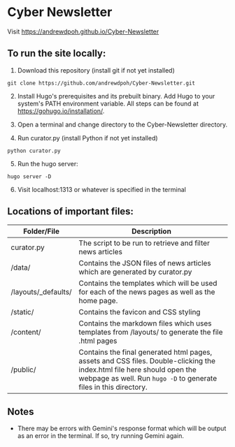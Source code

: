 # Cyber Newsletter

Visit https://andrewdpoh.github.io/Cyber-Newsletter

## To run the site locally:

1. Download this repository (install git if not yet installed)
 ```
 git clone https://github.com/andrewdpoh/Cyber-Newsletter.git
 ```

2. Install Hugo's prerequisites and its prebuilt binary. Add Hugo to your system's PATH environment variable. All steps can be found at https://gohugo.io/installation/.

3. Open a terminal and change directory to the Cyber-Newsletter directory. 

4. Run curator.py (install Python if not yet installed)
```
python curator.py
```

5. Run the hugo server:
```
hugo server -D
```

6. Visit localhost:1313 or whatever is specified in the terminal


## Locations of important files:
| Folder/File | Description                                                                                                                                                                                           |
| ----------- | ----------------------------------------------------------------------------------------------------------------------------------------------------------------------------------------------------- |
| curator.py  | The script to be run to retrieve and filter news articles                                                                                                                                             |
| /data/      | Contains the JSON files of news articles which are generated by curator.py                                                                                                                            |
| /layouts/_defaults/   | Contains the templates which will be used for each of the news pages as well as the home page.                                                                                                        |
| /static/    | Contains the favicon and CSS styling                                                                                                                                                                  |
| /content/   | Contains the markdown files which uses templates from /layouts/ to generate the file .html pages                                                                                                      |
| /public/    | Contains the final generated html pages, assets and CSS files. Double-clicking the index.html file here should open the webpage as well. Run ```hugo -D``` to generate files in this directory. |

## Notes
- There may be errors with Gemini's response format which will be output as an error in the terminal. If so, try running Gemini again.